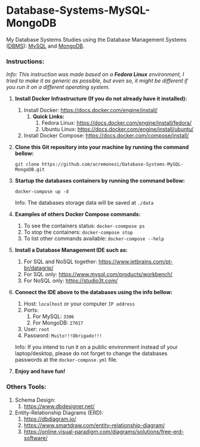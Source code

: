 # Database-Systems-MySQL-MongoDB
My Database Systems Studies using the Database Management Systems ([DBMS](https://en.wikipedia.org/wiki/Database#Database_management_system)):  [MySQL](https://www.mysql.com/) and [MongoDB](https://www.mongodb.com/).

### Instructions:

*Info: This instruction was made based on a **Fedora Linux** environment, I tried to make it as generic as possible, but even so, it might be different if you run it on a different operating system.*



1. **Install Docker Infrastructure (If you do not already have it installed):**

   1. Install Docker: https://docs.docker.com/engine/install/
      1. **Quick Links:**
         1. Fedora Linux: https://docs.docker.com/engine/install/fedora/
         2. Ubuntu Linux: https://docs.docker.com/engine/install/ubuntu/
   2. Install Docker Compose: https://docs.docker.com/compose/install/

2. **Clone this Git repository into your machine by running the command bellow:**

    `git clone https://github.com/acremonezi/Database-Systems-MySQL-MongoDB.git` 

3. **Startup the databases containers by running the command bellow:** 

   `docker-compose up -d`

   Info: The databases storage data will be saved at `./data`

4. **Examples of others Docker Compose commands:**

   1. To see the containers status:  `docker-coompose ps`
   2. To stop the containers:  `docker-compose stop`
   3. To list other commands available:  `docker-compose --help`

5. **Install a Database Management IDE such as:**

   1. For SQL and NoSQL together: https://www.jetbrains.com/pt-br/datagrip/
   2. For SQL only: https://www.mysql.com/products/workbench/
   3. For NoSQL only: https://studio3t.com/

6. **Connect the IDE above to the databases using the info bellow:**

   1. Host: `localhost` or your computer `IP address`
   2. Ports:
      1. For MySQL: `3306`
      2. For MongoDB: `27017`
   3. User: `root`
   4. Password: `Muito!!!Obrigado!!!`

   Info: If you intend to run it on a public environment instead of your laptop/desktop, please do not forget to change the databases passwords at the `docker-compose.yml` file.

7. **Enjoy and have fun!**



### Others Tools:

1. Schema Design:
   1. https://www.dbdesigner.net/
2. Entity-Relationship Diagrams (ERD):
   1. https://dbdiagram.io/
   2. https://www.smartdraw.com/entity-relationship-diagram/
   3. https://online.visual-paradigm.com/diagrams/solutions/free-erd-software/

